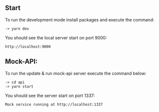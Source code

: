 ## Start

To run the development mode install packages and execute the command:

```
-> yarn dev
```
You should see the local server start on port 9000:
```
http://localhost:9000
```

## Mock-API:

To run the update & run mock-api server execute the command below:

```
-> cd api
-> yarn start
```
You should see the server start on port 1337:
```
Mock service running at http://localhost:1337
